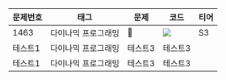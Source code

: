 |문제번호|태그|문제|코드|티어|
|------|---|---|---|---|
|1463|다이나믹 프로그래밍|📄|<img src="https://img.shields.io/badge/github-F05032">|S3|
|테스트1|다이나믹 프로그래밍|테스트3|테스트3|
|테스트1|다이나믹 프로그래밍|테스트3|테스트3|
